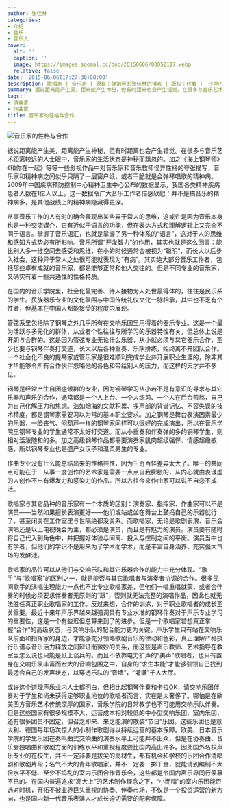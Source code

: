 ```yaml
---
author: 张佳林
categories:
- 介绍
- 音乐
- 音乐人
cover:
  alt: ''
  caption: ''
  image: https://images.soomal.cc/doc/20150606/00052117.webp
  relative: false
date: '2015-06-06T17:27:30+08:00'
description: 歌唱家 | 音乐家 | 源自：弹钢琴的张佳林的博客 | 版权：转载 |  平均/总评分：08.50/51
summary: 据说距离能产生美，距离能产生神秘，但有时距离也会产生错觉。在很多与音乐艺术距离较远的人士眼中，音乐家的生活状态是神秘而飘忽的。加之《海上钢琴师》《和你在一起》等等一些影视作品中对音乐家和音乐教师怪异性格的夸张描写，音乐家和精神病之间似乎只隔了一层窗户纸，或者干脆就是会弹琴唱歌的精神病……
tags:
- 演奏家
- 作曲家
title: 音乐家的性格与合作
---
```


![音乐家的性格与合作](https://images.soomal.cc/doc/20150606/00052117.webp)





据说距离能产生美，距离能产生神秘，但有时距离也会产生错觉。在很多与音乐艺术距离较远的人士眼中，音乐家的生活状态是神秘而飘忽的。加之《海上钢琴师》《和你在一起》等等一些影视作品中对音乐家和音乐教师怪异性格的夸张描写，音乐家和精神病之间似乎只隔了一层窗户纸，或者干脆就是会弹琴唱歌的精神病。2009年中国疾病预防控制中心精神卫生中心公布的数据显示，我国各类精神疾病患者人数在1亿人以上。这一数据令广大音乐工作者倍感欣慰：并不是搞音乐的精神病多，是其他战线上的精神病隐藏得更深。

从事音乐工作的人有时的确会表现出某些异于常人的思维，这或许是因为音乐本身也是一种交流媒介，它有近似于语言的功能，但在表达方式和理解逻辑上又完全不同于语言。掌握了音乐语汇，也就是掌握了另一种体系的“语言”，这对于人的思维和感知方式势必有所影响。音乐所谓“开发智力”的作用，其实也就是这么回事：能比别人多一维空间去感受和思维，在小的时候通常会被视为“聪明”，而长大以后步入社会，这种异于常人之处很可能就表现为“有病”。其实绝大部分音乐工作者，包括那些卓有成就的音乐家，都是能够正常和他人交往的。但是不同专业的音乐家，又确实有着一些共通性的性格特质。

在国内的音乐学院里，社会化最完善、待人接物为人处世最得体的，往往是民乐系的学生。民族器乐专业的文化氛围与中国传统礼仪文化一脉相承，其中也不乏有个性者，但基本在中国人都能接受的程度内展现。

管弦系里包括除了钢琴之外几乎所有在交响乐团里用得着的器乐专业。这是一个最为活跃与多元化的群体，从业者个性往往与所学习的乐器特性有关，但总体上说是开朗与合群的。这是因为管弦专业无论什么乐器，从小就必须与其它器乐合作，至少也要与钢琴伴奏打交道，长大以后各种重奏、乐队排练，始终离不开团队合作。一个社会化不良的提琴家或管乐家是很难顺利完成学业并开展职业生涯的，除非其才华能够令所有合作伙伴忽略他的各色和带给别人的压力，而这样的天才并不多见。

钢琴是经常产生自闭症候群的专业，因为钢琴学习从小若不是有意识的寻求与其它乐器和声乐的合作，通常都是一个人上台、一个人练习、一个人在后台煎熬，自己为自己化解压力和焦虑。浩如烟海的文献积累、多声部的背谱记忆、不容失误的技术精度，都是钢琴家需要习以为常的基本职业要求。加之钢琴是舞台表演因素最少的乐器，一脸丧气、闷葫芦一样的钢琴家同样可以很好的完成演出，所以在音乐学院里钢琴专业的学生通常不太好打交道。而从小重奏和伴奏弹的多的钢琴学生，则相对活泼随和的多。加之高级钢琴作品都需要演奏家肌肉超级强悍、情感超级敏感，所以钢琴专业也是盛产女汉子和温柔男生的专业。

作曲专业没有什么能总结出来的性格共性，因为千奇百怪差异太大了。唯一的共同点可能在于：从事一度创作的艺术家是需要一点点自我膨胀的，从内心就由衷谦虚的人创作不出有爆发力和感染力的作品。所以古往今来作曲家可以说不自恋不成活。

歌唱家与其它品种的音乐家有一个本质的区别：演奏家、指挥家、作曲家可以不是演员――当然如果擅长表演更好――他们或站或坐在舞台上鼓捣自己的乐器就行了，甚至闭关在工作室里与世隔绝都没关系。而歌唱家，无论是歌剧表演、音乐会演唱还是以上电视晚会为主，都必须是演员，而且是有魅力的演员。演员要有随时将自己代入到角色中，并把握好体验与间离、投入与控制之间的平衡。演员当中也有学者，但他们的学识不是用来为了学术而学术，而是丰富自身涵养、充实强大气场的发酵池。

歌唱家的品位可以从他们与交响乐队和其它乐器合作的能力中充分体现。“歌手”与“歌唱家”的区别之一，就是能否与其它歌唱者与演奏者协调的合作。很多民间歌手的演唱生理能力一点也不比专业歌唱家差，但他们一唱重唱就蒙，或者合伴奏的时候必须要求伴奏者无原则的“跟”，否则就无法完整的演唱作品，因此也就无法胜任真正职业歌唱家的工作。反过来想，合作的训练，对于职业歌唱者的成长至关重要。最近十来年声乐界越来越强调具有专业水准的钢琴伴奏对于声乐专业学习的重要性，这是一个有些迟但总算来到了的进步。但是一个歌唱家若想真正掌握“合作”的高级状态，与交响乐队的配合能力更为关键。声乐学生只有站在交响乐队前面和指挥家的身边，才能够充分领略歌剧音乐的律动和色彩，真正理解严格执行乐谱与音乐活力释放之间辩证而微妙的关系，而这些是声乐教师、艺术指导在教室里怎么说也只能是纸上谈兵的。而且不依靠电力扩声的“美声”歌唱者，也只有置身在交响乐队丰富而宏大的音响包围之中，自身的“求生本能”才能够引领自己找到最适合自己的发声状态，以穿透乐队的“音墙”，“灌满”千人大厅。

或许这个道理声乐业内人士都明白，但相比起钢琴伴奏和卡拉OK，请交响乐团伴奏对于学生和尚未获得足够职业地位的歌唱者而言，实在是太奢侈了。哪怕是在欧美西方音乐艺术传统深厚的国家，音乐学院的日常教学也不可能用交响乐队伴奏。但是这些国家有很多规模不大、运营成本相对较低的中小型交响乐团、室内乐团，还有很多团员不固定，但召之即来、来之能演的散装“节日”乐团。这些乐团也是意大利、德国每年场次惊人的小制作歌剧得以持续运营的基本保障。欧美、日本音乐学院的学生乐团在奏鸣曲式交响曲的演奏水平上可能并不出众，但是在协奏曲、音乐会独唱曲和歌剧方面的训练水平和重视程度要比国内高出许多。因此国外名校声乐专业的在校生，并不一定非要是拔尖的高材生，都有机会和学校的乐团合作清唱剧和歌剧片段；名气不大的青年歌唱家，并不一定要一掷千金，就能请到编制不大但水平不低、至少不捣乱的室内乐团合作音乐会，这些都是令国内声乐界同行羡慕不已的。在国内普遍追求“高大上”的艺术制作理念之下，“小而精”的室内乐团能否选对时机，开拓不被业界巨头重视的协奏、伴奏市场，不仅是一个投资运营的新方向，也是国内新一代音乐表演人才成长迫切需要的配套保障。
